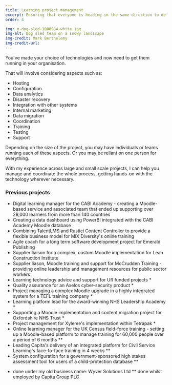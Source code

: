 ```yaml
---
title: Learning project management
excerpt: Ensuring that everyone is heading in the same direction to deliver your learning and knowledge projects
order: 4

img: m-dog-sled-1000984-white.jpg
img-alt: Dog sled team on a snowy landscape
img-credit: Mark Berthelemy
img-credit-url: 
---
```

You've made your choice of technologies and now need to get them running in your organisation.

That will involve considering aspects such as:

- Hosting
- Configuration
- Data analytics
- Disaster recovery
- Integration with other systems
- Internal marketing
- Data migration
- Coordination
- Training
- Testing
- Support

Depending on the size of the project, you may have individuals or teams running each of these aspects. Or you may be reliant on one person for everything.

With my experience across large and small scale projects, I can help you manage and coordinate the whole process, getting hands-on with the technology wherever necessary.

### Previous projects

- Digital learning manager for the CABI Academy - creating a Moodle-based service and associated team that ended up supporting over 28,000 learners from more than 140 countries
- Creating a data dashboard using PowerBI integrated with the CABI Academy Moodle database
- Combining TalentLMS and Rustici Content Controller to provide a flexible business model for MIX Diversity's online training
- Agile coach for a long term software development project for Emerald Publishing
- Supplier liaison for a complex, custom Moodle implementation for Lean Construction Institute
- Supplier liason, Moodle training and support for McCrudden Training - providing online leadership and management resources for public sector workers
- Learning technology advice and support for UfI funded projects *
- Quality assurance for an Axelos cyber-security product *
- Project managing a complex Moodle upgrade in a highly integrated system for a TEFL training company *
- Learning platform lead for the award-winning NHS Leadership Academy *
- Supporting a Moodle implementation and content migration project for Oxfordshire NHS Trust *
- Project management for Xyleme's implementation within Tetrapak *
- Online learning manager for the UK Census field-force training - setting up a Moodle-based platform to manage training for 60,000 people over a period of 6 months **
- Leading Capita's delivery of an integrated platform for Civil Service Learning's face-to-face training in 4 weeks **
- System configuration for a government-sponsored high stakes assessment tool for users of a child-protection database **

* done under my old business name: Wyver Solutions Ltd
** done whilst employed by Capita Group PLC
